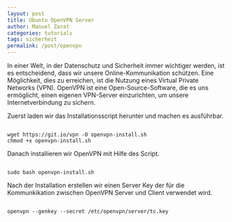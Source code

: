 ```yaml
---
layout: post
title: Ubuntu OpenVPN Server
author: Manuel Zarat
categories: tutorials
tags: sicherheit
permalink: /post/openvpn
---
```


In einer Welt, in der Datenschutz und Sicherheit immer wichtiger werden, ist es entscheidend, dass wir unsere Online-Kommunikation schützen. Eine Möglichkeit, dies zu erreichen, ist die Nutzung eines Virtual Private Networks (VPN). OpenVPN ist eine Open-Source-Software, die es uns ermöglicht, einen eigenen VPN-Server einzurichten, um unsere Internetverbindung zu sichern.

<!--excerpt_separator-->

Zuerst laden wir das Installationsscript herunter und machen es ausführbar.

<code>
wget https://git.io/vpn -O openvpn-install.sh
chmod +x openvpn-install.sh
</code>

Danach installieren wir OpenVPN mit Hilfe des Script.

<code>
sudo bash openvpn-install.sh
</code>

Nach der Installation erstellen wir einen Server Key der für die Kommunkikation zwischen OpenVPN Server und Client verwendet wird.

<code>
openvpn --genkey --secret /etc/openvpn/server/tc.key
</code>
